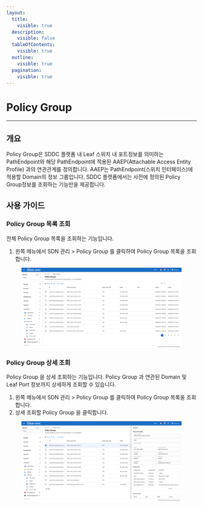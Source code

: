 ```yaml
---
layout:
  title:
    visible: true
  description:
    visible: false
  tableOfContents:
    visible: true
  outline:
    visible: true
  pagination:
    visible: true
---
```


# Policy Group

***

## 개요

Policy Group은 SDDC 플랫폼 내 Leaf 스위치 내 포트정보를 의미하는 PathEndpoint와 해당 PathEndpoint에 적용된 AAEP(Attachable Access Entity Profile) 과의 연관관계를 정의합니다. AAEP는 PathEndpoint(스위치 인터페이스)에 적용할 Domain의 정보 그룹입니다. SDDC 플랫폼에서는 사전에 정의된 Policy Group정보를 조회하는 기능만을 제공합니다.

## 사용 가이드

### Policy Group 목록 조회

전체 Policy Group 목록을 조회하는 기능입니다.

1. 왼쪽 메뉴에서 SDN 관리 > Policy Group 를 클릭하여 Policy Group 목록을 조회합니다.

<figure><img src="../../.gitbook/assets/image (4).png" alt=""><figcaption></figcaption></figure>

### Policy Group 상세 조회

Policy Group 을 상세 조회하는 기능입니다. Policy Group 과 연관된 Domain 및 Leaf Port 정보까지 상세하게 조회할 수 있습니다.

1. 왼쪽 메뉴에서 SDN 관리 > Policy Group 를 클릭하여 Policy Group 목록을 조회합니다.
2. 상세 조회할 Policy Group 을 클릭합니다.

<figure><img src="../../.gitbook/assets/image (1) (1).png" alt=""><figcaption></figcaption></figure>
